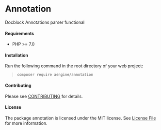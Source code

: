 Annotation
====
Docblock Annotations parser functional

#### Requirements
* PHP >= 7.0

#### Installation
Run the following command in the root directory of your web project:
  
> `composer require aengine/annotation`

#### Contributing
Please see [CONTRIBUTING](CONTRIBUTING.md) for details.

#### License
The package annotation is licensed under the MIT license. See [License File](LICENSE.md) for more information.
